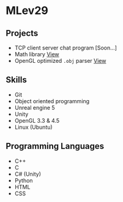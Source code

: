# MLev29
## Projects 
- TCP client server chat program [Soon...]
- Math library [View](https://github.com/MLev29/LibMath)
- OpenGL optimized `.obj` parser [View](https://github.com/MLev29/ObjectParser)

## Skills
- Git
- Object oriented programming
- Unreal engine 5
- Unity
- OpenGL 3.3 & 4.5
- Linux (Ubuntu)

## Programming Languages
- C++
- C
- C# (Unity)
- Python
- HTML
- CSS
